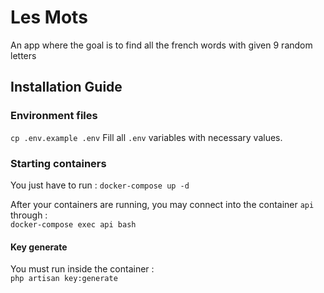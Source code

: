 # Les Mots
An app where the goal is to find all the french words with given 9 random letters

## Installation Guide

### Environment files
 
`cp .env.example .env`
Fill all `.env` variables with necessary values.

### Starting containers

You just have to run :
`docker-compose up -d`

After your containers are running, you may connect into the container `api` through :  
`docker-compose exec api bash`

#### Key generate

You must run inside the container :  
`php artisan key:generate`